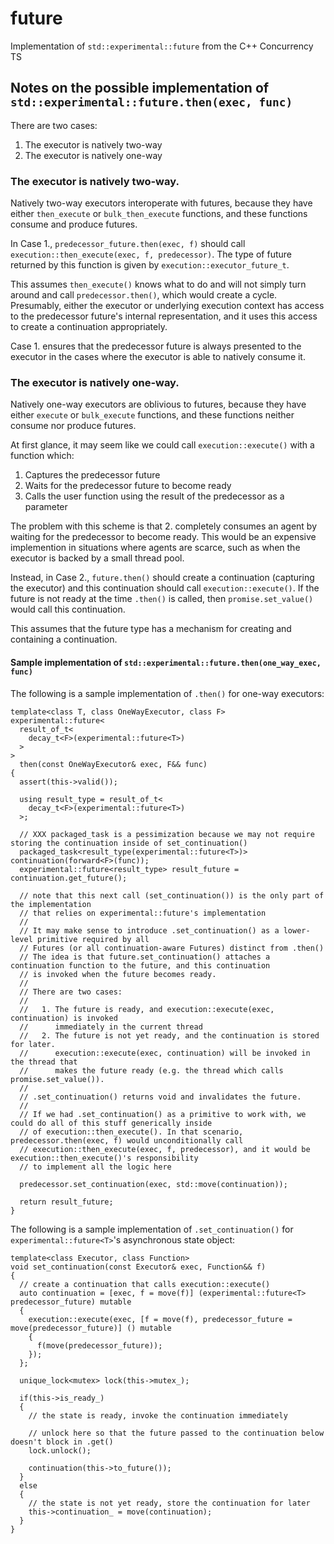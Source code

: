 # future
Implementation of `std::experimental::future` from the C++ Concurrency TS

## Notes on the possible implementation of `std::experimental::future.then(exec, func)`

There are two cases:

  1. The executor is natively two-way
  2. The executor is natively one-way

### The executor is natively two-way.
  
Natively two-way executors interoperate with futures, because they have either `then_execute` or `bulk_then_execute` functions, and these functions consume and produce futures.

In Case 1., `predecessor_future.then(exec, f)` should call `execution::then_execute(exec, f, predecessor)`. The type of future returned by this function is given by `execution::executor_future_t`.

This assumes `then_execute()` knows what to do and will not simply turn around and call `predecessor.then()`, which would create a cycle. Presumably, either the executor or underlying execution context has access to the predecessor future's internal representation, and it uses this access to create a continuation appropriately.

Case 1. ensures that the predecessor future is always presented to the executor in the cases where the executor is able to natively consume it.

### The executor is natively one-way.

Natively one-way executors are oblivious to futures, because they have either `execute` or `bulk_execute` functions, and these functions neither consume nor produce futures.

At first glance, it may seem like we could call `execution::execute()` with a function which:

  1. Captures the predecessor future
  2. Waits for the predecessor future to become ready
  3. Calls the user function using the result of the predecessor as a parameter

The problem with this scheme is that 2. completely consumes an agent by waiting for the predecessor to become ready. This would be an expensive implemention in situations where agents are scarce, such as when the executor is backed by a small thread pool.

Instead, in Case 2., `future.then()` should create a continuation (capturing the executor) and this continuation should call `execution::execute()`. If the future is not ready at the time `.then()` is called, then `promise.set_value()` would call this continuation.

This assumes that the future type has a mechanism for creating and containing a continuation.

#### Sample implementation of `std::experimental::future.then(one_way_exec, func)`

The following is a sample implementation of `.then()` for one-way executors:

    template<class T, class OneWayExecutor, class F>
    experimental::future<
      result_of_t<
        decay_t<F>(experimental::future<T>)
      >
    >
      then(const OneWayExecutor& exec, F&& func)
    {
      assert(this->valid());
    
      using result_type = result_of_t<
        decay_t<F>(experimental::future<T>)
      >;
    
      // XXX packaged_task is a pessimization because we may not require storing the continuation inside of set_continuation()
      packaged_task<result_type(experimental::future<T>)> continuation(forward<F>(func));
      experimental::future<result_type> result_future = continuation.get_future();

      // note that this next call (set_continuation()) is the only part of the implementation
      // that relies on experimental::future's implementation
      // 
      // It may make sense to introduce .set_continuation() as a lower-level primitive required by all
      // Futures (or all continuation-aware Futures) distinct from .then()
      // The idea is that future.set_continuation() attaches a continuation function to the future, and this continuation
      // is invoked when the future becomes ready.
      //
      // There are two cases:
      //
      //   1. The future is ready, and execution::execute(exec, continuation) is invoked
      //      immediately in the current thread
      //   2. The future is not yet ready, and the continuation is stored for later.
      //      execution::execute(exec, continuation) will be invoked in the thread that
      //      makes the future ready (e.g. the thread which calls promise.set_value()).
      //
      // .set_continuation() returns void and invalidates the future.
      //
      // If we had .set_continuation() as a primitive to work with, we could do all of this stuff generically inside
      // of execution::then_execute(). In that scenario, predecessor.then(exec, f) would unconditionally call
      // execution::then_execute(exec, f, predecessor), and it would be execution::then_execute()'s responsibility
      // to implement all the logic here

      predecessor.set_continuation(exec, std::move(continuation));
    
      return result_future;
    }

The following is a sample implementation of `.set_continuation()` for `experimental::future<T>`'s asynchronous state object:

    template<class Executor, class Function>
    void set_continuation(const Executor& exec, Function&& f)
    {
      // create a continuation that calls execution::execute()
      auto continuation = [exec, f = move(f)] (experimental::future<T> predecessor_future) mutable
      {
        execution::execute(exec, [f = move(f), predecessor_future = move(predecessor_future)] () mutable
        {
          f(move(predecessor_future));
        });
      };

      unique_lock<mutex> lock(this->mutex_);

      if(this->is_ready_)
      {
        // the state is ready, invoke the continuation immediately

        // unlock here so that the future passed to the continuation below doesn't block in .get()
        lock.unlock();

        continuation(this->to_future());
      }
      else
      {
        // the state is not yet ready, store the continuation for later
        this->continuation_ = move(continuation);
      }
    }

